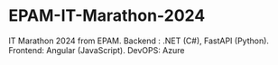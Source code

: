 # EPAM-IT-Marathon-2024
IT Marathon 2024 from EPAM.  Backend : .NET (C#), FastAPI (Python). Frontend: Angular (JavaScript). DevOPS: Azure
